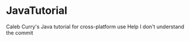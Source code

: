 # JavaTutorial
Caleb Curry's Java tutorial for cross-platform use
Help I don't understand the commit

